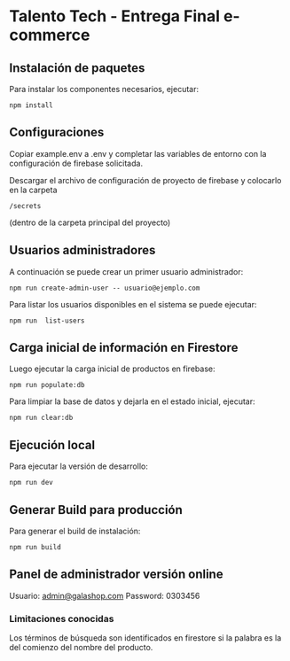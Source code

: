 # Talento Tech - Entrega Final e-commerce

## Instalación de paquetes
Para instalar los componentes necesarios, ejecutar:  
```
npm install
```

## Configuraciones
Copiar example.env a .env y completar las variables de entorno con la configuración de firebase solicitada. 

Descargar el archivo de configuración de proyecto de firebase y colocarlo en la carpeta
```
/secrets
```
(dentro de la carpeta principal del proyecto)  

## Usuarios administradores
A continuación se puede crear un primer usuario administrador:
```
npm run create-admin-user -- usuario@ejemplo.com
```
Para listar los usuarios disponibles en el sistema se puede ejecutar:  
```
npm run  list-users
```

## Carga inicial de información en Firestore
Luego ejecutar la carga inicial de productos en firebase:  
```
npm run populate:db
```
Para limpiar la base de datos y dejarla en el estado inicial, ejecutar:  
```
npm run clear:db
```

## Ejecución local
Para ejecutar la versión de desarrollo:  
```
npm run dev
```

## Generar Build para producción
Para generar el build de instalación:  
```
npm run build
```

## Panel de administrador versión online
Usuario: admin@galashop.com
Password: 0303456

### Limitaciones conocidas
Los términos de búsqueda son identificados en firestore si la palabra es la del comienzo del nombre del producto.